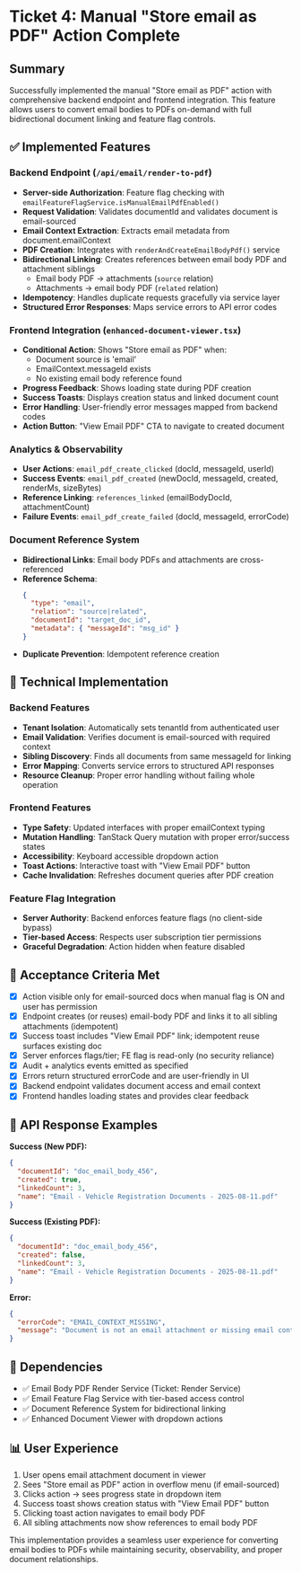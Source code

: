 # Ticket 4: Manual "Store email as PDF" Action Complete

## Summary

Successfully implemented the manual "Store email as PDF" action with comprehensive backend endpoint and frontend integration. This feature allows users to convert email bodies to PDFs on-demand with full bidirectional document linking and feature flag controls.

## ✅ Implemented Features

### Backend Endpoint (`/api/email/render-to-pdf`)

- **Server-side Authorization**: Feature flag checking with `emailFeatureFlagService.isManualEmailPdfEnabled()`
- **Request Validation**: Validates documentId and validates document is email-sourced
- **Email Context Extraction**: Extracts email metadata from document.emailContext
- **PDF Creation**: Integrates with `renderAndCreateEmailBodyPdf()` service
- **Bidirectional Linking**: Creates references between email body PDF and attachment siblings
  - Email body PDF → attachments (`source` relation)
  - Attachments → email body PDF (`related` relation)
- **Idempotency**: Handles duplicate requests gracefully via service layer
- **Structured Error Responses**: Maps service errors to API error codes

### Frontend Integration (`enhanced-document-viewer.tsx`)

- **Conditional Action**: Shows "Store email as PDF" when:
  - Document source is 'email'
  - EmailContext.messageId exists  
  - No existing email body reference found
- **Progress Feedback**: Shows loading state during PDF creation
- **Success Toasts**: Displays creation status and linked document count
- **Error Handling**: User-friendly error messages mapped from backend codes
- **Action Button**: "View Email PDF" CTA to navigate to created document

### Analytics & Observability

- **User Actions**: `email_pdf_create_clicked` (docId, messageId, userId)
- **Success Events**: `email_pdf_created` (newDocId, messageId, created, renderMs, sizeBytes)
- **Reference Linking**: `references_linked` (emailBodyDocId, attachmentCount)
- **Failure Events**: `email_pdf_create_failed` (docId, messageId, errorCode)

### Document Reference System

- **Bidirectional Links**: Email body PDFs and attachments are cross-referenced
- **Reference Schema**: 
  ```json
  {
    "type": "email",
    "relation": "source|related", 
    "documentId": "target_doc_id",
    "metadata": { "messageId": "msg_id" }
  }
  ```
- **Duplicate Prevention**: Idempotent reference creation

## 🔧 Technical Implementation

### Backend Features
- **Tenant Isolation**: Automatically sets tenantId from authenticated user
- **Email Validation**: Verifies document is email-sourced with required context
- **Sibling Discovery**: Finds all documents from same messageId for linking
- **Error Mapping**: Converts service errors to structured API responses
- **Resource Cleanup**: Proper error handling without failing whole operation

### Frontend Features  
- **Type Safety**: Updated interfaces with proper emailContext typing
- **Mutation Handling**: TanStack Query mutation with proper error/success states  
- **Accessibility**: Keyboard accessible dropdown action
- **Toast Actions**: Interactive toast with "View Email PDF" button
- **Cache Invalidation**: Refreshes document queries after PDF creation

### Feature Flag Integration
- **Server Authority**: Backend enforces feature flags (no client-side bypass)
- **Tier-based Access**: Respects user subscription tier permissions
- **Graceful Degradation**: Action hidden when feature disabled

## 🎯 Acceptance Criteria Met

- [x] Action visible only for email-sourced docs when manual flag is ON and user has permission
- [x] Endpoint creates (or reuses) email-body PDF and links it to all sibling attachments (idempotent)
- [x] Success toast includes "View Email PDF" link; idempotent reuse surfaces existing doc
- [x] Server enforces flags/tier; FE flag is read-only (no security reliance)
- [x] Audit + analytics events emitted as specified
- [x] Errors return structured errorCode and are user-friendly in UI
- [x] Backend endpoint validates document access and email context
- [x] Frontend handles loading states and provides clear feedback

## 🚀 API Response Examples

**Success (New PDF):**
```json
{
  "documentId": "doc_email_body_456",
  "created": true,
  "linkedCount": 3,
  "name": "Email - Vehicle Registration Documents - 2025-08-11.pdf"
}
```

**Success (Existing PDF):**
```json
{
  "documentId": "doc_email_body_456", 
  "created": false,
  "linkedCount": 3,
  "name": "Email - Vehicle Registration Documents - 2025-08-11.pdf"
}
```

**Error:**
```json
{
  "errorCode": "EMAIL_CONTEXT_MISSING",
  "message": "Document is not an email attachment or missing email context"
}
```

## 🔗 Dependencies

- ✅ Email Body PDF Render Service (Ticket: Render Service)
- ✅ Email Feature Flag Service with tier-based access control
- ✅ Document Reference System for bidirectional linking
- ✅ Enhanced Document Viewer with dropdown actions

## 📊 User Experience

1. User opens email attachment document in viewer
2. Sees "Store email as PDF" action in overflow menu (if email-sourced)
3. Clicks action → sees progress state in dropdown item
4. Success toast shows creation status with "View Email PDF" button
5. Clicking toast action navigates to email body PDF
6. All sibling attachments now show references to email body PDF

This implementation provides a seamless user experience for converting email bodies to PDFs while maintaining security, observability, and proper document relationships.